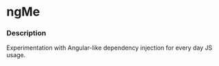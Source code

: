 # ngMe

### Description

Experimentation with Angular-like dependency injection for every day JS usage.
